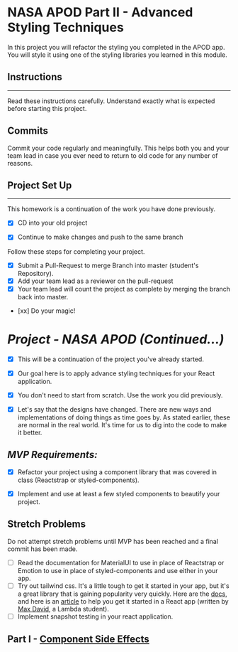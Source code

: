 
# NASA APOD Part II - Advanced Styling Techniques
In this project you will refactor the styling you completed in the APOD app. You will style it using one of the styling libraries you learned in this module.

## Instructions

---

Read these instructions carefully. Understand exactly what is expected before starting this project.

## Commits

Commit your code regularly and meaningfully. This helps both you and your team lead in case you ever need to return to old code for any number of reasons.


## Project Set Up

---

This homework is a continuation of the work you have done previously.

- [x] CD into your old project
- [x] Continue to make changes and push to the same branch


Follow these steps for completing your project.

- [x] Submit a Pull-Request to merge Branch into master (student's Repository).
- [x] Add your team lead as a reviewer on the pull-request
- [x] Your team lead will count the project as complete by merging the branch back into master.
- [xx] Do your magic!

# _Project - NASA APOD (Continued...)_

- [x] This will be a continuation of the project you've already started.
- [x] Our goal here is to apply advance styling techniques for your React application.
- [x] You don't need to start from scratch. Use the work you did previously.
- [x] Let's say that the designs have changed. There are new ways and implementations of doing things as time goes by. As stated earlier, these are normal in the real world. It's time for us to dig into the code to make it better.


## _MVP Requirements:_

- [x] Refactor your project using a component library that was covered in class (Reactstrap or styled-components).
- [x] Implement and use at least a few styled components to beautify your project.


## Stretch Problems

Do not attempt stretch problems until MVP has been reached and a final commit has been made.

- [ ] Read the documentation for MaterialUI to use in place of Reactstrap or Emotion to use in place of styled-components and use either in your app.
- [ ] Try out tailwind css. It's a little tough to get it started in your app, but it's a great library that is gaining popularity very quickly. Here are the [docs](https://tailwindcss.com/), and here is an [article](https://medium.com/@pipecork/using-tailwind-in-react-quickstart-4b06c10317b5) to help you get it started in a React app (written by [Max David](https://medium.com/@pipecork), a Lambda student).
- [ ] Implement snapshot testing in your react application.
 
## Part I - [Component Side Effects](README.md)
